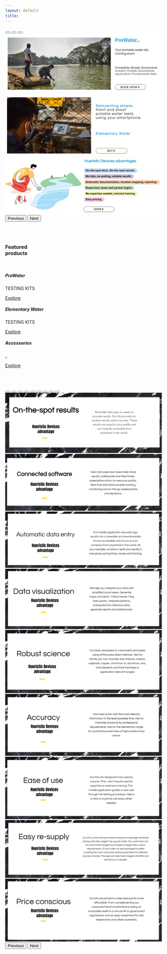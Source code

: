 ```yaml
---
layout: default
title: 
---
```


<div id="carouselExampleDark" class="carousel carousel-dark slide" data-bs-ride="carousel">
  <div class="carousel-indicators">
    <button type="button" data-bs-target="#carouselExampleDark" data-bs-slide-to="0" class="active" aria-current="true" aria-label="Slide 1"></button>
    <button type="button" data-bs-target="#carouselExampleDark" data-bs-slide-to="1" aria-label="Slide 2"></button>
    <button type="button" data-bs-target="#carouselExampleDark" data-bs-slide-to="2" aria-label="Slide 3"></button>
  </div>
  <div class="carousel-inner">
    <div class="carousel-item active" data-bs-interval="10000">
          <img src="/images/assets/home_slider_1.png" class="d-block w-100" alt="HD Product">
      <div class="carousel-caption d-none d-md-block">
      </div>
    </div>
    <div class="carousel-item" data-bs-interval="2000">
          <img src="/images/assets/home_slider_2.png" class="d-block w-100" alt="HD Product">
      <div class="carousel-caption d-none d-md-block">
      </div>
    </div>
    <div class="carousel-item">
          <img src="/images/assets/home_slider_3.png" class="d-block w-100" alt="HD Product">
      <div class="carousel-caption d-none d-md-block">
      </div>
    </div>
  </div>
  <button class="carousel-control-prev" type="button" data-bs-target="#carouselExampleDark" data-bs-slide="prev">
    <span class="carousel-control-prev-icon" aria-hidden="true"></span>
    <span class="visually-hidden">Previous</span>
  </button>
  <button class="carousel-control-next" type="button" data-bs-target="#carouselExampleDark" data-bs-slide="next">
    <span class="carousel-control-next-icon" aria-hidden="true"></span>
    <span class="visually-hidden">Next</span>
  </button>
</div>

<br><br>

### Featured <br>    products  

<br>

<div class="row">
  <div class="col-md-4">
    <div class="card text-center card1">
      <div class="card-body">
        <h5 class="card-title"><strong>ProWater</strong></h5>
        <p class="card-text">TESTING KITS</p>
        <a class="btn btn-primary" href="https://shreyas815.wixsite.com/hueristic/prowater-testing-products">Explore</a>
      </div>
    </div>
  </div>
  <div class="col-md-4">
    <div class="card text-center card2">
      <div class="card-body">
        <h5 class="card-title"><strong>Elementary Water</strong></h5>
        <p class="card-text">TESTING KITS</p>
        <a class="btn btn-primary" href="https://shreyas815.wixsite.com/hueristic/copy-of-prosoil">Explore</a>
      </div>
    </div>
  </div>
  <div class="col-md-4">
    <div class="card text-center card3">
      <div class="card-body">
        <h5 class="card-title"><strong>Accessories</strong></h5>
        <p class="card-text">_</p>
        <a class="btn btn-primary" href="https://shreyas815.wixsite.com/hueristic/copy-of-elementary">Explore</a>
      </div>
    </div>
  </div>
</div>

<br><br>


<div id="carouselDark" class="carousel carousel-dark slide" data-bs-ride="carousel">
  <div class="carousel-indicators">
    <button type="button" data-bs-target="#carouselDark" data-bs-slide-to="0" class="active" aria-current="true" aria-label="Slide 1"></button>
    <button type="button" data-bs-target="#carouselDark" data-bs-slide-to="1" aria-label="Slide 2"></button>
    <button type="button" data-bs-target="#carouselDark" data-bs-slide-to="2" aria-label="Slide 3"></button>
    <button type="button" data-bs-target="#carouselDark" data-bs-slide-to="3" aria-label="Slide 4"></button>
    <button type="button" data-bs-target="#carouselDark" data-bs-slide-to="4" aria-label="Slide 5"></button>
    <button type="button" data-bs-target="#carouselDark" data-bs-slide-to="5" aria-label="Slide 6"></button>
    <button type="button" data-bs-target="#carouselDark" data-bs-slide-to="6" aria-label="Slide 7"></button>
    <button type="button" data-bs-target="#carouselDark" data-bs-slide-to="7" aria-label="Slide 8"></button>
    <button type="button" data-bs-target="#carouselDark" data-bs-slide-to="8" aria-label="Slide 9"></button>
  </div>
  <div class="carousel-inner">
    <div class="carousel-item active">
      <img src="/images/assets/index_slider_1.png" class="d-block w-100" alt="HD Product">
    </div>
    <div class="carousel-item">
      <img src="/images/assets/index_slider_2.png" class="d-block w-100" alt="HD Product">
    </div>
    <div class="carousel-item">
      <img src="/images/assets/index_slider_3.png" class="d-block w-100" alt="HD Product">
    </div>
     <div class="carousel-item">
      <img src="/images/assets/index_slider_4.png" class="d-block w-100" alt="HD Product">
    </div>
     <div class="carousel-item">
      <img src="/images/assets/index_slider_5.png" class="d-block w-100" alt="HD Product">
    </div>
     <div class="carousel-item">
      <img src="/images/assets/index_slider_6.png" class="d-block w-100" alt="HD Product">
    </div>
     <div class="carousel-item">
      <img src="/images/assets/index_slider_7.png" class="d-block w-100" alt="HD Product">
    </div>
     <div class="carousel-item">
      <img src="/images/assets/index_slider_8.png" class="d-block w-100" alt="HD Product">
    </div>
     <div class="carousel-item">
      <img src="/images/assets/index_slider_9.png" class="d-block w-100" alt="HD Product">
    </div>
  </div>
  </div>
  <button class="carousel-control-prev" type="button" data-bs-target="#carouselDark" data-bs-slide="prev">
    <span class="carousel-control-prev-icon" aria-hidden="true"></span>
    <span class="visually-hidden">Previous</span>
  </button>
  <button class="carousel-control-next" type="button" data-bs-target="#carouselDark" data-bs-slide="next">
    <span class="carousel-control-next-icon" aria-hidden="true"></span>
    <span class="visually-hidden">Next</span>
  </button>
</div>




